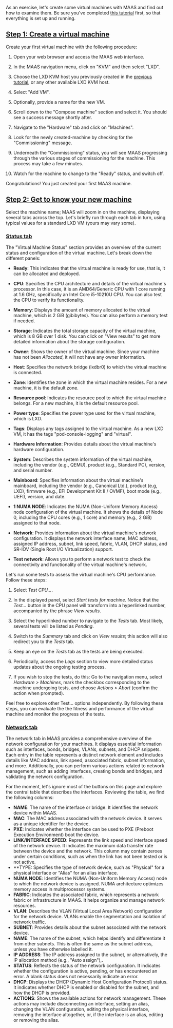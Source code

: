 <!-- Get to know your machines -->
As an exercise, let's create some virtual machines with MAAS and find out how to examine them.  Be sure you've completed [this tutorial](/t/bootstrap-maas/5092) first, so that everything is set up and running.

<a href="#heading--Step-1-Create-a-virtual-machine"><h2 id="heading--Step-1-Create-a-virtual-machine">Step 1: Create a virtual machine</h2></a>

Create your first virtual machine with the following procedure:

1. Open your web browser and access the MAAS web interface.

2. In the MAAS navigation menu, click on "KVM" and then select "LXD".

3. Choose the LXD KVM host you previously created in the [previous tutorial](/t/bootstrap-maas/5092), or any other available LXD KVM host.

4. Select "Add VM".

5. Optionally, provide a name for the new VM.

6. Scroll down to the "Compose machine" section and select it. You should see a success message shortly after.

7. Navigate to the "Hardware" tab and click on "Machines".

8. Look for the newly created-machine by checking for the "Commissioning" message.

9. Underneath the "Commissioning" status, you will see MAAS progressing through the various stages of commissioning for the machine. This process may take a few minutes.

10. Watch for the machine to change to the "Ready" status, and switch off.

Congratulations!  You just created your first MAAS machine.

<a href="#heading--Step-2-Get-to-know-your-new-machine"><h2 id="heading--Step-2-Get-to-know-your-new-machine">Step 2: Get to know your new machine</h2></a>

Select the machine name; MAAS will zoom in on the machine, displaying several tabs across the top.  Let's briefly run through each tab in turn, using typical values for a standard LXD VM (yours may vary some).

<a href="#heading--Status-tab"><h3 id="heading--Status-tab">Status tab</h3></a>

The "Virtual Machine Status" section provides an overview of the current status and configuration of the virtual machine. Let's break down the different panels:

- **Ready**: This indicates that the virtual machine is ready for use, that is, it can be allocated and deployed.

- **CPU**: Specifies the CPU architecture and details of the virtual machine's processor. In this case, it is an AMD64/Generic CPU with 1 core running at 1.6 GHz, specifically an Intel Core i5-10210U CPU. You can also test the CPU to verify its functionality.

- **Memory**: Displays the amount of memory allocated to the virtual machine, which is 2 GiB (gibibytes). You can also perform a memory test if needed.

- **Storage**: Indicates the total storage capacity of the virtual machine, which is 8 GB over 1 disk. You can click on "View results" to get more detailed information about the storage configuration.

- **Owner**: Shows the owner of the virtual machine. Since your machine has not been *Allocated*, it will not have any owner information.

- **Host**: Specifies the network bridge (lxdbr0) to which the virtual machine is connected.

- **Zone**: Identifies the zone in which the virtual machine resides. For a new machine, it is the default zone.

- **Resource pool**: Indicates the resource pool to which the virtual machine belongs. For a new machine, it is the default resource pool.

- **Power type**: Specifies the power type used for the virtual machine, which is LXD.

- **Tags**: Displays any tags assigned to the virtual machine. As a new LXD VM, it has the tags "pod-console-logging" and "virtual".

- **Hardware Information**: Provides details about the virtual machine's hardware configuration.

- **System**: Describes the system information of the virtual machine, including the vendor (e.g., QEMU), product (e.g., Standard PC), version, and serial number.

- **Mainboard**: Specifies information about the virtual machine's mainboard, including the vendor (e.g., Canonical Ltd.), product (e.g, LXD), firmware (e.g., EFI Development Kit II / OVMF), boot mode (e.g., UEFI), version, and date.

- **1 NUMA NODE**: Indicates the NUMA (Non-Uniform Memory Access) node configuration of the virtual machine. It shows the details of Node 0, including the CPU cores (e.g., 1 core) and memory (e.g., 2 GiB) assigned to that node.

- **Network**: Provides information about the virtual machine's network configuration. It displays the network interface name, MAC address, assigned IP address, subnet, link speed, fabric, VLAN, DHCP status, and SR-IOV (Single Root I/O Virtualization) support.

- **Test network**: Allows you to perform a network test to check the connectivity and functionality of the virtual machine's network.

Let's run some tests to assess the virtual machine's CPU performance. Follow these steps:

1. Select *Test CPU...*.

2. In the displayed panel, select *Start tests for machine*.  Notice that the *Test...* button in the CPU panel will transform into a hyperlinked number, accompanied by the phrase *View results*.

3. Select the hyperlinked number to navigate to the *Tests* tab. Most likely, several tests will be listed as *Pending*.

4. Switch to the *Summary* tab and click on *View results*; this action will also redirect you to the *Tests* tab.

5. Keep an eye on the *Tests* tab as the tests are being executed.

6. Periodically, access the *Logs* section to view more detailed status updates about the ongoing testing process.

7. If you wish to stop the tests, do this: Go to the navigation menu, select *Hardware > Machines*, mark the checkbox corresponding to the machine undergoing tests, and choose *Actions > Abort* (confirm the action when prompted).

Feel free to explore other Test... options independently.  By following these steps, you can evaluate the the fitness and performance of the virtual machine and monitor the progress of the tests.

<a href="#heading--Network-tab"><h3 id="heading--Network-tab">Network tab</h3></a>

The network tab in MAAS provides a comprehensive overview of the network configuration for your machines. It displays essential information such as interfaces, bonds, bridges, VLANs, subnets, and DHCP snippets. Each entry in the table represents a distinct network element and includes details like MAC address, link speed, associated fabric, subnet information, and more. Additionally, you can perform various actions related to network management, such as adding interfaces, creating bonds and bridges, and validating the network configuration. 

For the moment, let's ignore most of the buttons on this page and explore the central table that describes the interfaces. Reviewing the table, we find the following columns:

- **NAME**: The name of the interface or bridge. It identifies the network device within MAAS.
- **MAC**: The MAC address associated with the network device. It serves as a unique identifier for the device.
- **PXE**: Indicates whether the interface can be used to PXE (Preboot Execution Environment) boot the device.
- **LINK/INTERFACE SPEED**: Represents the link speed and interface speed of the network device. It indicates the maximum data transfer rate between the device and the network. This column may contain zeroes under certain conditions, such as when the link has not been tested or is not active.
- **TYPE: Specifies the type of network device, such as "Physical" for a physical interface or "Alias" for an alias interface.
- **NUMA NODE**: Identifies the NUMA (Non-Uniform Memory Access) node to which the network device is assigned. NUMA architecture optimizes memory access in multiprocessor systems.
- **FABRIC**: Indicates the associated fabric, which represents a network fabric or infrastructure in MAAS. It helps organize and manage network resources.
- **VLAN**: Describes the VLAN (Virtual Local Area Network) configuration for the network device. VLANs enable the segmentation and isolation of network traffic.
- **SUBNET**: Provides details about the subnet associated with the network device.
- **NAME**: The name of the subnet, which helps identify and differentiate it from other subnets. This is often the same as the subnet address, unless you have otherwise labelled it.
- **IP ADDRESS**: The IP address assigned to the subnet, or alternatively, the IP allocation method (e.g., "Auto assign"),.
- **STATUS**: Reflects the status of the network configuration. It indicates whether the configuration is active, pending, or has encountered an error. A blank status does not necessarily indicate an error.
- **DHCP**: Displays the DHCP (Dynamic Host Configuration Protocol) status. It indicates whether DHCP is enabled or disabled for the subnet, and how the DHCP is provided.
- **ACTIONS**: Shows the available actions for network management. These actions may include disconnecting an interface, setting an alias, changing the VLAN configuration, editing the physical interface, removing the interface altogether, or, if the interface is an alias, editing or removing the alias.